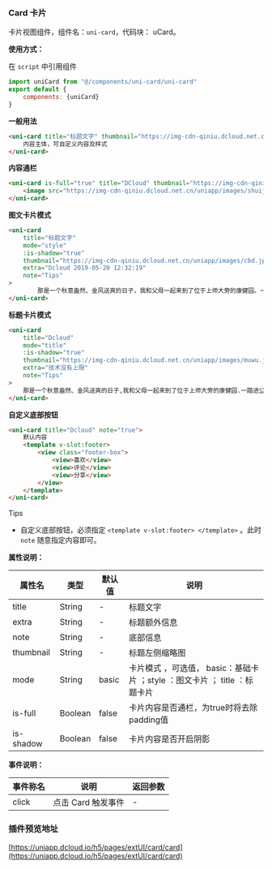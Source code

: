 ### Card 卡片

卡片视图组件，组件名：``uni-card``，代码块： uCard。

**使用方式：**

在 ``script`` 中引用组件 

```javascript
import uniCard from "@/components/uni-card/uni-card"
export default {
    components: {uniCard}
}
```

**一般用法**

```html
<uni-card title="标题文字" thumbnail="https://img-cdn-qiniu.dcloud.net.cn/new-page/uni.png" extra="额外信息" note="Tips">
    内容主体，可自定义内容及样式
</uni-card>
```

**内容通栏**

```html
<uni-card is-full="true" title="DCloud" thumbnail="https://img-cdn-qiniu.dcloud.net.cn/new-page/uni.png" extra="2018.12.12" >
    <image src="https://img-cdn-qiniu.dcloud.net.cn/uniapp/images/shuijiao.jpg" style="width: 100%;"></image>
</uni-card>
```

**图文卡片模式**

```html
<uni-card
	title="标题文字"
	mode="style"
	:is-shadow="true"
	thumbnail="https://img-cdn-qiniu.dcloud.net.cn/uniapp/images/cbd.jpg"
	extra="Dcloud 2019-05-20 12:32:19"
	note="Tips"
>
		那是一个秋意盎然、金风送爽的日子，我和父母一起来到了位于上师大旁的康健园。一踏进公园，一股浓郁的桂香扑鼻而来，泌人心脾,让我心旷神怡，只见一朵朵开得正烈的金色桂花，迎风而立，仿佛在向我招手。我们追着这桂香，走进了清幽的公园。
</uni-card>
```

**标题卡片模式**

```html
<uni-card 
	title="Dcloud" 
	mode="title" 
	:is-shadow="true" 
	thumbnail="https://img-cdn-qiniu.dcloud.net.cn/uniapp/images/muwu.jpg" 
	extra="技术没有上限" 
	note="Tips"
>
	那是一个秋意盎然、金风送爽的日子,我和父母一起来到了位于上师大旁的康健园.一踏进公园,一股浓郁的桂香扑鼻而来,泌人心脾,让我心旷神怡,只见一朵朵开得正烈的金色桂花,迎风而立,仿佛在向我招手.我们追着这桂香,走进了清幽的公园.
</uni-card>
```

**自定义底部按钮**

```html
<uni-card title="Dcloud" note="true">
	默认内容
	<template v-slot:footer>
		<view class="footer-box">
			<view>喜欢</view>
			<view>评论</view>
			<view>分享</view>
		</view>
	</template>
</uni-card>
```

Tips
- 自定义底部按钮，必须指定 `<template v-slot:footer> </template>` 。此时 `note` 随意指定内容即可。

**属性说明：**

|属性名|类型|默认值	|说明|
|---|----|---|---|
|title|String|-|标题文字|
|extra|String|-|标题额外信息|
|note|String|-|底部信息|
|thumbnail|String|-|标题左侧缩略图|
|mode|String|basic|卡片模式 ，可选值， basic：基础卡片 ；style ：图文卡片 ； title ：标题卡片|
|is-full|Boolean|false|卡片内容是否通栏，为true时将去除padding值|
|is-shadow|Boolean|false|卡片内容是否开启阴影|
**事件说明：**

|事件称名|说明|返回参数|
|---|----|---|
|click|点击 Card 触发事件|-|

### 插件预览地址

[https://uniapp.dcloud.io/h5/pages/extUI/card/card](https://uniapp.dcloud.io/h5/pages/extUI/card/card)